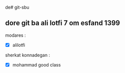 de# git-sbu
## dore git ba ali lotfi 7 om esfand 1399
modares :
- [x] alilotfi

sherkat konnadegan :
- [x] mohammad 
good class



